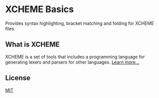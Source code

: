 # XCHEME Basics

Provides syntax highlighting, bracket matching and folding for XCHEME files.

## What is XCHEME

XCHEME is a set of tools that includes a programming language for generating lexers and parsers for other languages. [Learn more...](https://github.com/balmanth/xcheme)

## License

[MIT](https://balmante.eti.br)
